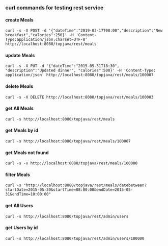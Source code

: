 ### curl commands for testing rest service


#### create Meals
`curl -s -X POST -d '{"dateTime":"2019-03-17T08:00","description":"New breakfast","calories":250}' -H 'Content-Type:application/json;charset=UTF-8' http://localhost:8080/topjava/rest/meals`

#### update Meals
`curl -s -X PUT -d '{"dateTime":"2015-05-31T18:30", "description":"Updated dinner", "calories":500}' -H 'Content-Type: application/json' http://localhost:8080/topjava/rest/meals/100007`

#### delete Meals
`curl -s -X DELETE http://localhost:8080/topjava/rest/meals/100003`

#### get All Meals
`curl -s http://localhost:8080/topjava/rest/meals`

#### get Meals by id
`curl -s http://localhost:8080/topjava/rest/meals/100007`

#### get Meals not found
`curl -s -v http://localhost:8080/topjava/rest/meals/100000`

#### filter Meals
`curl -s "http://localhost:8080/topjava/rest/meals/datebetween?startDate=2015-05-30&startTime=08:00:00&endDate=2015-05-31&endTime=10:00:00"`

#### get All Users
`curl -s http://localhost:8080/topjava/rest/admin/users`

#### get Users by id
`curl -s http://localhost:8080/topjava/rest/admin/users/100000`